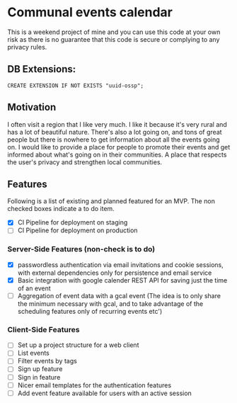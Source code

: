 # Communal events calendar
This is a weekend project of mine and you can use this code at your own risk as there is no guarantee that this code is secure or complying to any privacy rules.

## DB Extensions:

```
CREATE EXTENSION IF NOT EXISTS "uuid-ossp";
```

## Motivation
I often visit a region that I like very much. I like it because it's very rural and has a lot of beautiful nature.
There's also a lot going on, and tons of great people but there is nowhere to get information about all the events
going on. I would like to provide a place for people to promote their events and get informed about what's going on
in their communities. A place that respects the user's privacy and strengthen local communities.

## Features
Following is a list of existing and planned featured for an MVP. The non checked boxes indicate a to do item.

- [x] CI Pipeline for deployment on staging
- [ ] CI Pipeline for deployment on production

### Server-Side Features (non-check is to do)
- [x] passwordless authentication via email invitations and cookie sessions, with external dependencies only for persistence and email service
- [x] Basic integration with google calender REST API for saving just the time of an event
- [ ] Aggregation of event data with a gcal event (The idea is to only share the minimum necessary with gcal, and to take advantage of the scheduling features only of recurring events etc')

### Client-Side Features
- [ ] Set up a project structure for a web client
- [ ] List events
- [ ] Filter events by tags
- [ ] Sign up feature
- [ ] Sign in feature
- [ ] Nicer email templates for the authentication features
- [ ] Add event feature available for users with an active session